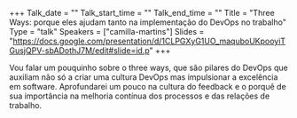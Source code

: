 +++
Talk_date = ""
Talk_start_time = ""
Talk_end_time = ""
Title = "Three Ways: porque eles ajudam tanto na implementação do DevOps no trabalho"
Type = "talk"
Speakers = ["camilla-martins"]
Slides = "https://docs.google.com/presentation/d/1CLPGXyG1UO_maquboUKpooyiTGusjQPV-sbADothJ7M/edit#slide=id.p"
+++

Vou falar um pouquinho sobre o three ways, que são pilares do DevOps que auxiliam não só a criar uma cultura DevOps mas impulsionar a excelência em software. Aprofundarei um pouco na cultura do feedback e o porquê de sua importância na melhoria contínua dos processos e das relações de trabalho.
